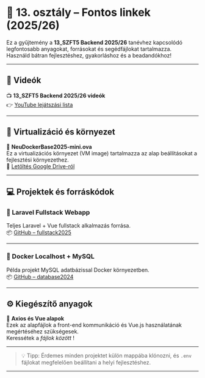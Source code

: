 # 🧭 13. osztály – Fontos linkek (2025/26)

Ez a gyűjtemény a **13_SZFT5 Backend 2025/26** tanévhez kapcsolódó legfontosabb anyagokat, forrásokat és segédfájlokat tartalmazza.  
Használd bátran fejlesztéshez, gyakorláshoz és a beadandókhoz!

---

## 🎥 Videók

📺 **13_SZFT5 Backend 2025/26 videók**  
👉 [YouTube lejátszási lista](https://www.youtube.com/playlist?list=PLDTBYtP1lfLKx2upce-iD1p6RXO323NFB)

---

## 🧱 Virtualizáció és környezet

💾 **NeuDockerBase2025-mini.ova**  
Ez a virtualizációs környezet (VM image) tartalmazza az alap beállításokat a fejlesztési környezethez.  
📂 [Letöltés Google Drive-ról](https://drive.google.com/file/d/1G_u1dnecjyUCbxKMamh-3DRTjCJ7kDdE/view)

---

## 💻 Projektek és forráskódok

### 🧩 Laravel Fullstack Webapp
Teljes Laravel + Vue fullstack alkalmazás forrása.  
📦 [GitHub – fullstack2025](https://github.com/rcsnjszg/fullstack2025/tree/main)

---

### 🐳 Docker Localhost + MySQL
Példa projekt MySQL adatbázissal Docker környezetben.  
📦 [GitHub – database2024](https://github.com/rcsnjszg/database2024)

---

## ⚙️ Kiegészítő anyagok

📘 **Axios és Vue alapok**  
Ezek az alapfájlok a front-end kommunikáció és Vue.js használatának megértéséhez szükségesek.  
Keressétek a _fájlok között_ !

---

> 💡 Tipp: Érdemes minden projektet külön mappába klónozni, és `.env` fájlokat megfelelően beállítani a helyi fejlesztéshez.

---
